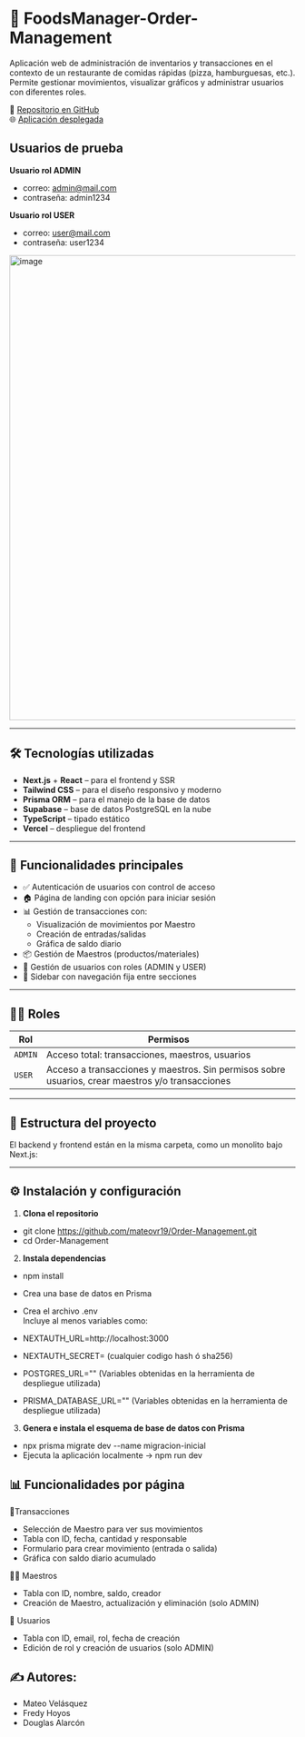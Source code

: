 # 🍕 FoodsManager-Order-Management

Aplicación web de administración de inventarios y transacciones en el contexto de un restaurante de comidas rápidas (pizza, hamburguesas, etc.). Permite gestionar movimientos, visualizar gráficos y administrar usuarios con diferentes roles.  
  
🔗 [Repositorio en GitHub](https://github.com/mateovr19/Order-Management.git)    
🌐 [Aplicación desplegada](https://foodsmanager-order-managements.vercel.app) 

## Usuarios de prueba

**Usuario rol ADMIN**
- correo: admin@mail.com
- contraseña: admin1234

**Usuario rol USER**
- correo: user@mail.com
- contraseña: user1234

  
<img width="1768" height="819" alt="image" src="https://github.com/user-attachments/assets/7750bcc8-97a5-4ba4-afdb-7da593c2d3c3" />  

  
---  
  
## 🛠️ Tecnologías utilizadas  
  
- **Next.js** + **React** – para el frontend y SSR  
- **Tailwind CSS** – para el diseño responsivo y moderno  
- **Prisma ORM** – para el manejo de la base de datos  
- **Supabase** – base de datos PostgreSQL en la nube  
- **TypeScript** – tipado estático  
- **Vercel** – despliegue del frontend  
  
---  
  
## 🚀 Funcionalidades principales  
  
- ✅ Autenticación de usuarios con control de acceso  
- 🏠 Página de landing con opción para iniciar sesión  
- 📊 Gestión de transacciones con:  
  - Visualización de movimientos por Maestro  
  - Creación de entradas/salidas  
  - Gráfica de saldo diario  
- 📦 Gestión de Maestros (productos/materiales)  
- 👥 Gestión de usuarios con roles (ADMIN y USER)  
- 🧭 Sidebar con navegación fija entre secciones  
  
---  
  
## 🧑‍💼 Roles  
  
| Rol   | Permisos                                                                 |
|--------|--------------------------------------------------------------------------|
| `ADMIN` | Acceso total: transacciones, maestros, usuarios                         |
| `USER`  | Acceso a transacciones y maestros. Sin permisos sobre usuarios, crear maestros y/o transacciones |
  
---  
  
## 📂 Estructura del proyecto  
  
El backend y frontend están en la misma carpeta, como un monolito bajo Next.js:  
  
---  
  
## ⚙️ Instalación y configuración  
  
1. **Clona el repositorio**    
  
- git clone https://github.com/mateovr19/Order-Management.git  
- cd Order-Management
  
2. **Instala dependencias**  
- npm install  
- Crea una base de datos en Prisma
  
- Crea el archivo .env  
Incluye al menos variables como:  

- NEXTAUTH_URL=http://localhost:3000  
- NEXTAUTH_SECRET= (cualquier codigo hash ó sha256)
- POSTGRES_URL=""  (Variables obtenidas en la herramienta de despliegue utilizada)
- PRISMA_DATABASE_URL=""  (Variables obtenidas en la herramienta de despliegue utilizada)
  
3. **Genera e instala el esquema de base de datos con Prisma** 
  
- npx prisma migrate dev --name migracion-inicial  
- Ejecuta la aplicación localmente -> npm run dev
  
## 📊 Funcionalidades por página

🔄Transacciones

- Selección de Maestro para ver sus movimientos    
- Tabla con ID, fecha, cantidad y responsable  
- Formulario para crear movimiento (entrada o salida)  
- Gráfica con saldo diario acumulado  
  
👨‍🏭 Maestros

- Tabla con ID, nombre, saldo, creador  
- Creación de Maestro, actualización y eliminación (solo ADMIN)  
  
👤 Usuarios

- Tabla con ID, email, rol, fecha de creación 
- Edición de rol y creación de usuarios (solo ADMIN)  
  
## ✍️ Autores:

- Mateo Velásquez
- Fredy Hoyos  
- Douglas Alarcón   
